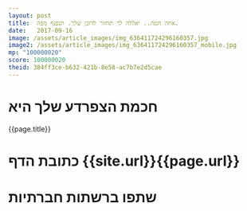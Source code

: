 ```yaml
---
layout: post
title:  איזה חננה.. יאללה לך תחזור לדוכן שלך. תנפנף מפה.
date:   2017-09-16
image: /assets/article_images/img_636411724296160357.jpg
image2: /assets/article_images/img_636411724296160357_mobile.jpg
mp: "100000020"
score: 100000020
theid: 384ff3ce-b632-421b-8e58-ac7b7e2d5cae
---
```

# חכמת הצפרדע שלך היא
{{page.title}}

# כתובת הדף {{site.url}}{{page.url}}
# שתפו ברשתות חברתיות
